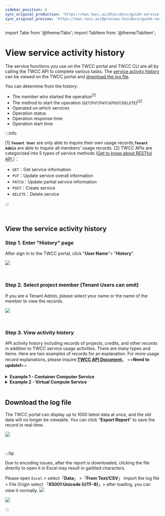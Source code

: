 ```yaml
---
sidebar_position: 8
sync_original_production: 'https://man.twcc.ai/@twccdocs/guide-service-user-activity-history-en' 
sync_original_preview: 'https://man.twcc.ai/@preview-twccdocs/guide-service-user-activity-history-en' 
---
```


import Tabs from '@theme/Tabs';
import TabItem from '@theme/TabItem';


# View service activity history

The service functions you use on the TWCC portal and TWCC CLI are all by calling the TWCC API to complete various tasks. The [service activity history](#View-the-service-activity-history) can be viewed on the TWCC portal and [download the log file](#Download-the-log-file).

You can determine from the history:

- The member who started the operation<sup>[1]</sup>
- The method to start the operation (`GET`/`PUT`/`PATCH`/`POST`/`DELETE`)<sup>[2]</sup>
- Operated on which services
- Operation status
- Operation response time
- Operation start time

:::info

[1] **`Tenant User`** are only able to inquire their own usage records;**`Tenant Admin`** are able to inquire all members' usage records.
[2] TWCC APIs are categorized into 5 types of service methods ([<ins>Get to know about RESTful API </ins>](https://en.wikipedia.org/wiki/Representational_state_transfer))：
- `GET`：Get service information
- `PUT`：Update service overall information
- `PATCH`：Update partial service information
- `POST`：Create service
- `DELETE`：Delete service

:::

<br/>


## View the service activity history

### Step 1. Enter "History" page

After sign in to the TWCC portal, click "**User Name**"> "**History**".

![](https://cos.twcc.ai/SYS-MANUAL/uploads/upload_ee4629c042f2377a9c425eb9a0ad29a6.png)

<br/>

### Step 2. Select project member (Tenant Users can omit)

If you are a Tenant Admin, please select your name or the name of the member to view the records.

![](https://cos.twcc.ai/SYS-MANUAL/uploads/upload_382eb618f2c7c661f19fd0a2a535105b.png)

<br/>

### Step 3. View activity history

API activity history including records of projects, credits, and other records in addition to TWCC service usage activities. There are many types and items. Here are two examples of records for an explanation. For more usage record explanations, please inquire:**[TWCC API Document](https://man.twcc.ai/@twccdocs/api-main-zh)**。 ==**Need to update:exclamation:**==

<details>

<summary><b>Example 1 - Container Computer Service</b></summary>

- Activity history: as shown in the following table
- Record Description: The user made a request to **Create** (`POST`) **Container** (`k8s-taichung-default/sites`) at `2021/07/21 14:45`, and the API response time to the operation request is `0.746` seconds, the request is successful (`201`), and the system is about to start creating the container.

| Method | Path | Status Code |Response time (sec) |Request Time |
| -------- | -------- | -------- |-------- |-------- |
| POST    | http://apigateway.twcc.ai:8000/api/v2/k8s-taichung-default/sites/     | 201     |0.746     |2021-07-21 14:45    |

</details>

<details>

<summary><b>Example 2 - Virtual Compute Service</b></summary>

- Activity history: as shown in the following table
- Record Description: The user made a request to **Delete** (`DELETE`) Virtual Compute Service instance (ID: 1986546) at `2021/07/21 22:20` **Virtual compute entity (ID: 1986546)** (`openstack-taichung-default-2/sites /1986546`), and the API response time to the operation request is `0.263` seconds, the request is successful (`200`), and the system is about to start deleting the instance.

| Method | Path | Status Code |Response time (sec) |Request Time |
| -------- | -------- | -------- |-------- |-------- |
| DELETE    | 	http://apigateway.twcc.ai:8000/api/v3/openstack-taichung-default-2/sites/1986546/     | 200     |0.263     |2021-07-21<br/>22:20    |

</details>

<br/>


## Download the log file

The TWCC portal can display up to 1000 latest data at once, and the old data will no longer be viewable. You can click "**Export Report**" to save the record in real-time.

![](https://cos.twcc.ai/SYS-MANUAL/uploads/upload_788bd83e639bf54045d4f0c2b0b0729d.png)

<br/>


:::tip

Due to encoding issues, after the report is downloaded, clicking the file directly to open it in Excel may result in garbled characters.

Please open  `Excel` > select「**Data**」 >「**From Text/CSV**」 import the log file > File Origin select 「**65001:Unicode (UTF-8)**」> after loading, you can view it normally.
![](https://cos.twcc.ai/SYS-MANUAL/uploads/upload_4d21f408b2e75897830dc30f2cc8b7af.png)

![](https://cos.twcc.ai/SYS-MANUAL/uploads/upload_19c1b3a40d77c4a7c60bf079b25e5e16.png)

:::